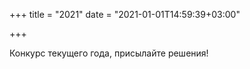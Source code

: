 +++
title = "2021"
date = "2021-01-01T14:59:39+03:00"

+++

Конкурс текущего года, присылайте решения!